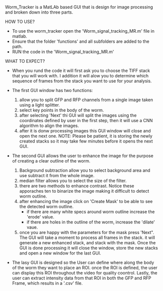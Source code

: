 Worm_Tracker is a MatLAb based GUI that is design for image processing and broken down into three parts.

HOW TO USE? 
- To use the worm_tracker open the 'Worm_signal_tracking_MR.m' file in matlab. 
- Ensure that the folder 'functions' and all subfolders are added to the path.
- RUN the code in the 'Worm_signal_tracking_MR.m'

WHAT TO EXPECT?
- When you rund the code it will first ask you to choose the TIFF stack that you will work with. I addition it will alow you to determine which sequence of frames from the stack you want to use for your analysis.
  
- The first GUI window has two functions:
    1.  allow you to split GFP and RFP channels from a single image taken using a light splitter.
    2.  select key points in the body of the worm.
    3.  after selecting 'Next' thi GUI will split the images using the coordinates defined by user in the first step, then it will use a CNN algorithm to align the images.
    4.  after it is donw processing images this GUI window will close and open the next one. NOTE: Please be patient, it is storing the newly created stacks so it may take few minutes before it opens the next GUI.
       
 - The second GUI allows the user to enhance the image for the purpose of creating a clear outline of the worm.
    1. Background subtraction allow you to select background area and use subtract it from the whole image.
    2. median filter allows you to select the size of the filter.
    3. there are two methods to enhance contrast. Notice these apporaches ten to binarize the image making it difficult to detect worm outline.
    4. after enhancing the image click on 'Create Mask' to be able to see the detected worm outline.
       - if there are many white specs around worm outline increase the 'erode' value.
       - if there are holes in the outline of the worm, increase the 'dilate' vaue.
    5. once you are happy with the parameters for the mask press 'Next". The GUI will take a moment to process all frames in the stack. it will generate a new enhanced stack, and stack with the mask. Once the GUI is done processing it will close the window, store the new stacks and open a new window for the last GUI.
       
- The lasy GUI is designed so the User can define where along the body of the worm they want to place an ROI. once the ROI is defined, the user can display this ROI throughout the video for quality coontrol. Lastly, the user can extract intensity data from that ROI in both the GFP and RFP Frame, which results in a '.csv' file.
